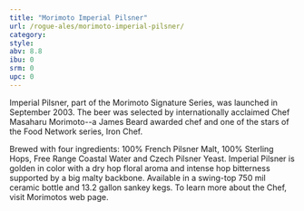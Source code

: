 ```yaml
---
title: "Morimoto Imperial Pilsner"
url: /rogue-ales/morimoto-imperial-pilsner/
category: 
style: 
abv: 8.8
ibu: 0
srm: 0
upc: 0
---
```

Imperial Pilsner, part of the Morimoto Signature Series, was launched in September 2003. The beer was selected by internationally acclaimed Chef Masaharu Morimoto--a James Beard awarded chef and one of the stars of the Food Network series, Iron Chef. 

Brewed with four ingredients: 100% French Pilsner Malt, 100% Sterling Hops, Free Range Coastal Water and Czech Pilsner Yeast. Imperial Pilsner is golden in color with a dry hop floral aroma and intense hop bitterness supported by a big malty backbone. Available in a swing-top 750 mil ceramic bottle and 13.2 gallon sankey kegs.
To learn more about the Chef, visit Morimotos web page.
